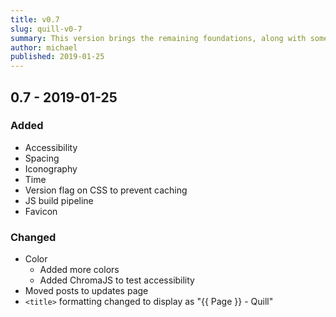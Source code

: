 ```yaml
---
title: v0.7
slug: quill-v0-7
summary: This version brings the remaining foundations, along with some updates to Color and organizational changes.
author: michael
published: 2019-01-25
---
```


## 0.7 - 2019-01-25

### Added
* Accessibility
* Spacing
* Iconography
* Time
* Version flag on CSS to prevent caching
* JS build pipeline
* Favicon

### Changed
* Color
    * Added more colors
    * Added ChromaJS to test accessibility
* Moved posts to updates page
* `<title>` formatting changed to display as "{{ Page }} - Quill"